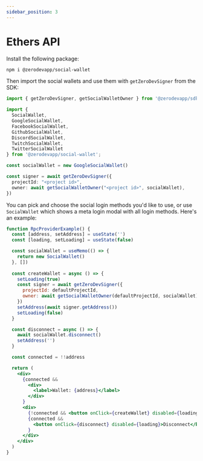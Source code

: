 ```yaml
---
sidebar_position: 3
---
```


# Ethers API

Install the following package:

```bash
npm i @zerodevapp/social-wallet
```

Then import the social wallets and use them with `getZeroDevSigner` from the SDK:

```typescript
import { getZeroDevSigner, getSocialWalletOwner } from '@zerodevapp/sdk'

import { 
  SocialWallet, 
  GoogleSocialWallet, 
  FacebookSocialWallet,
  GithubSocialWallet,
  DiscordSocialWallet,
  TwitchSocialWallet,
  TwitterSocialWallet
} from '@zerodevapp/social-wallet';

const socialWallet = new GoogleSocialWallet()

const signer = await getZeroDevSigner({
  projectId: "<project id>",
  owner: await getSocialWalletOwner("<project id>", socialWallet),
})
```

You can pick and choose the social login methods you'd like to use, or use `SocialWallet` which shows a meta login modal with all login methods.  Here's an example:

```jsx live folded
function RpcProviderExample() {
  const [address, setAddress] = useState('')
  const [loading, setLoading] = useState(false)

  const socialWallet = useMemo(() => {
    return new SocialWallet()
  }, [])
  
  const createWallet = async () => {
    setLoading(true)
    const signer = await getZeroDevSigner({
      projectId: defaultProjectId,
      owner: await getSocialWalletOwner(defaultProjectId, socialWallet)
    })
    setAddress(await signer.getAddress())
    setLoading(false)
  }

  const disconnect = async () => {
    await socialWallet.disconnect()
    setAddress('')
  }

  const connected = !!address

  return (
    <div>
      {connected && 
        <div>
          <label>Wallet: {address}</label>
        </div>
      }
      <div>
        {!connected && <button onClick={createWallet} disabled={loading}>{ loading ? 'loading...' : 'Create Wallet'}</button>}
        {connected && 
          <button onClick={disconnect} disabled={loading}>Disconnect</button>
        }
      </div>
    </div>
  )
}
```
